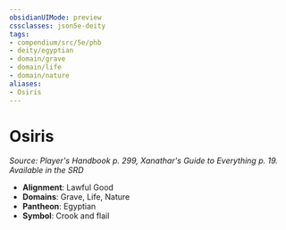 ```yaml
---
obsidianUIMode: preview
cssclasses: json5e-deity
tags:
- compendium/src/5e/phb
- deity/egyptian
- domain/grave
- domain/life
- domain/nature
aliases: 
- Osiris
---
```

# Osiris
*Source: Player's Handbook p. 299, Xanathar's Guide to Everything p. 19. Available in the <span title='Systems Reference Document (5.1)'>SRD</span>* 

- **Alignment**: Lawful Good
- **Domains**: Grave, Life, Nature
- **Pantheon**: Egyptian
- **Symbol**: Crook and flail